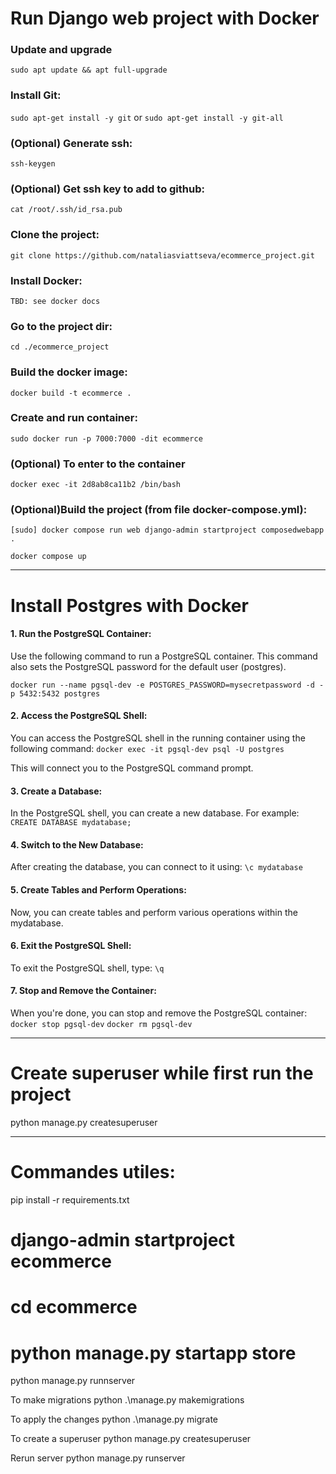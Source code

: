 # Run Django web project with Docker

### Update and upgrade
`sudo apt update && apt full-upgrade`

### Install Git:
`sudo apt-get install -y git`
or
`sudo apt-get install -y git-all`

### (Optional) Generate ssh:
`ssh-keygen`

### (Optional) Get ssh key to add to github: 
`cat /root/.ssh/id_rsa.pub`

### Clone the project:
`git clone https://github.com/nataliasviattseva/ecommerce_project.git`

### Install Docker:
`TBD: see docker docs`

### Go to the project dir:
`cd ./ecommerce_project`

### Build the docker image:
`docker build -t ecommerce .`

### Create and run container:
`sudo docker run -p 7000:7000 -dit ecommerce`

### (Optional) To enter to the container
`docker exec -it 2d8ab8ca11b2 /bin/bash`

### (Optional)Build the project (from file docker-compose.yml):
`[sudo] docker compose run web django-admin startproject composedwebapp .`

`docker compose up`

------
# Install Postgres with Docker

#### 1. Run the PostgreSQL Container:

Use the following command to run a PostgreSQL container. This command also sets the PostgreSQL password for the default user (postgres).

`docker run --name pgsql-dev -e POSTGRES_PASSWORD=mysecretpassword -d -p 5432:5432 postgres`

#### 2. Access the PostgreSQL Shell:
You can access the PostgreSQL shell in the running container using the following command:
`docker exec -it pgsql-dev psql -U postgres`

This will connect you to the PostgreSQL command prompt.

#### 3. Create a Database:
In the PostgreSQL shell, you can create a new database. For example:
`CREATE DATABASE mydatabase;`

#### 4. Switch to the New Database:
After creating the database, you can connect to it using:
`\c mydatabase`

#### 5. Create Tables and Perform Operations:
Now, you can create tables and perform various operations within the mydatabase.

#### 6. Exit the PostgreSQL Shell:
To exit the PostgreSQL shell, type:
`\q`

#### 7. Stop and Remove the Container:
When you're done, you can stop and remove the PostgreSQL container:
`docker stop pgsql-dev`
`docker rm pgsql-dev`

------
# Create superuser while first run the project
python manage.py createsuperuser 


------
# Commandes utiles:

pip install -r requirements.txt

# django-admin startproject ecommerce
# cd ecommerce

# python manage.py startapp store

python manage.py runnserver

To make migrations
python .\manage.py makemigrations

To apply the changes
python .\manage.py migrate

To create a superuser
python manage.py createsuperuser 

Rerun server
python manage.py runserver
